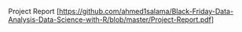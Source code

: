 Project Report [https://github.com/ahmed1salama/Black-Friday-Data-Analysis-Data-Science-with-R/blob/master/Project-Report.pdf]
